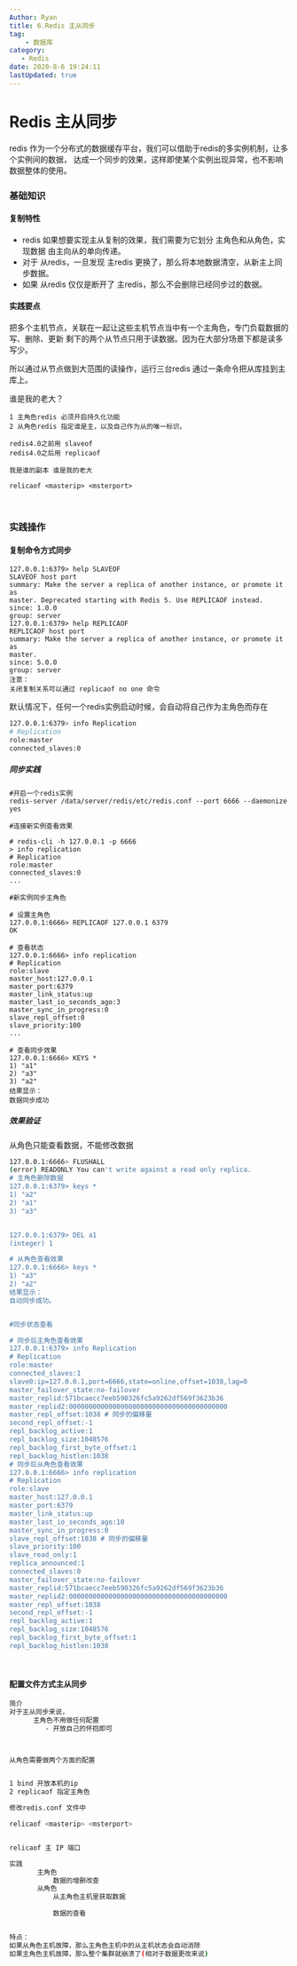 ```yaml
---
Author: Ryan
title: 6.Redis 主从同步
tag: 
    - 数据库
category: 
   - Redis
date: 2020-8-6 19:24:11
lastUpdated: true
---
```




#  Redis 主从同步



redis 作为一个分布式的数据缓存平台，我们可以借助于redis的多实例机制，让多个实例间的数据，
达成一个同步的效果，这样即使某个实例出现异常，也不影响数据整体的使用。



### 基础知识



#### 复制特性



- redis 如果想要实现主从复制的效果，我们需要为它划分 主角色和从角色，实现数据 由主向从的单向传递。
- 对于 从redis，一旦发现 主redis 更换了，那么将本地数据清空，从新主上同步数据。
- 如果 从redis 仅仅是断开了 主redis，那么不会删除已经同步过的数据。



#### 实践要点

把多个主机节点，关联在一起让这些主机节点当中有一个主角色，专门负载数据的写、删除、更新
剩下的两个从节点只用于读数据。因为在大部分场景下都是读多写少。

所以通过从节点做到大范围的读操作，运行三台redis 通过一条命令把从库挂到主库上。

谁是我的老大？



```
1 主角色redis 必须开启持久化功能
2 从角色redis 指定谁是主，以及自己作为从的唯一标识。

redis4.0之前用 slaveof
redis4.0之后用 replicaof

我是谁的副本 谁是我的老大

relicaof <masterip> <msterport>
```

<br>



### 实践操作

#### 复制命令方式同步

```
127.0.0.1:6379> help SLAVEOF
SLAVEOF host port
summary: Make the server a replica of another instance, or promote it as
master. Deprecated starting with Redis 5. Use REPLICAOF instead.
since: 1.0.0
group: server
127.0.0.1:6379> help REPLICAOF
REPLICAOF host port
summary: Make the server a replica of another instance, or promote it as
master.
since: 5.0.0
group: server
注意：
关闭复制关系可以通过 replicaof no one 命令
```



默认情况下，任何一个redis实例启动时候，会自动将自己作为主角色而存在

```sh
127.0.0.1:6379> info Replication
# Replication
role:master
connected_slaves:0
```

##### **同步实践**

```
#开启一个redis实例
redis-server /data/server/redis/etc/redis.conf --port 6666 --daemonize yes

#连接新实例查看效果

# redis-cli -h 127.0.0.1 -p 6666
> info replication
# Replication
role:master
connected_slaves:0
...

#新实例同步主角色

# 设置主角色
127.0.0.1:6666> REPLICAOF 127.0.0.1 6379
OK

# 查看状态
127.0.0.1:6666> info replication
# Replication
role:slave
master_host:127.0.0.1
master_port:6379
master_link_status:up
master_last_io_seconds_ago:3
master_sync_in_progress:0
slave_repl_offset:0
slave_priority:100
...

# 查看同步效果
127.0.0.1:6666> KEYS *
1) "a1"
2) "a3"
3) "a2"
结果显示：
数据同步成功
```



##### 效果验证



从角色只能查看数据，不能修改数据



```sh
127.0.0.1:6666> FLUSHALL
(error) READONLY You can't write against a read only replica.
# 主角色删除数据
127.0.0.1:6379> keys *
1) "a2"
2) "a1"
3) "a3"


127.0.0.1:6379> DEL a1
(integer) 1

# 从角色查看效果
127.0.0.1:6666> keys *
1) "a3"
2) "a2"
结果显示：
自动同步成功。


#同步状态查看

# 同步后主角色查看效果
127.0.0.1:6379> info Replication
# Replication
role:master
connected_slaves:1
slave0:ip=127.0.0.1,port=6666,state=online,offset=1038,lag=0
master_failover_state:no-failover
master_replid:571bcaecc7eeb590326fc5a9262df569f3623b36
master_replid2:0000000000000000000000000000000000000000
master_repl_offset:1038 # 同步的偏移量
second_repl_offset:-1
repl_backlog_active:1
repl_backlog_size:1048576
repl_backlog_first_byte_offset:1
repl_backlog_histlen:1038
# 同步后从角色查看效果
127.0.0.1:6666> info replication
# Replication
role:slave
master_host:127.0.0.1
master_port:6379
master_link_status:up
master_last_io_seconds_ago:10
master_sync_in_progress:0
slave_repl_offset:1038 # 同步的偏移量
slave_priority:100
slave_read_only:1
replica_announced:1
connected_slaves:0
master_failover_state:no-failover
master_replid:571bcaecc7eeb590326fc5a9262df569f3623b36
master_replid2:0000000000000000000000000000000000000000
master_repl_offset:1038
second_repl_offset:-1
repl_backlog_active:1
repl_backlog_size:1048576
repl_backlog_first_byte_offset:1
repl_backlog_histlen:1038
```



<br>



#### 配置文件方式主从同步



```sh
简介
对于主从同步来说，
      主角色不用做任何配置
         - 开放自己的怀抱即可



从角色需要做两个方面的配置


1 bind 开放本机的ip
2 replicaof 指定主角色

修改redis.conf 文件中

relicaof <masterip> <msterport>


relicaof 主 IP 端口

实践
       主角色
           数据的增删改查
       从角色
           从主角色主机里获取数据
           
           数据的查看


特点：
如果从角色主机故障，那么主角色主机中的从主机状态会自动消除
如果主角色主机故障，那么整个集群就崩溃了(相对于数据更改来说)
```

